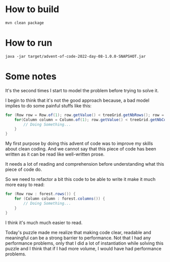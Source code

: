 # How to build

```
mvn clean package
```

# How to run

```
java -jar target/advent-of-code-2022-day-08-1.0.0-SNAPSHOT.jar
```

# Some notes

It's the second times I start to model the problem before trying to solve it.

I begin to think that it's not the good approach because, a bad model implies to do some painful stuffs like this:
```java
for (Row row = Row.of(1); row.getValue() < treeGrid.getNbRows(); row = Row.of(row.getValue()+1)) {
    for(Column column = Column.of(1); row.getValue() < treeGrid.getNbColumns();column = Column.of(column.getValue()+1)) {
        // Doing Something...
    }
}
```
My first purpose by doing this advent of code was to improve my skills about clean coding. And we cannot say that this piece of code has been written as it can be read like well-written prose.

It needs a lot of reading and comprehension before understanding what this piece of code do.

So we need to refactor a bit this code to be able to write it make it much more easy to read:
```java
for (Row row : forest.rows()) {
    for (Column column : forest.columns()) {
        // Doing Something...
    }
}
```
I think it's much much easier to read.


Today's puzzle made me realize that making code clear, readable and meaningful can be a strong barrier to performance. Not that I had any performance problems, only that I did a lot of instantiation while solving this puzzle and I think that if I had more volume, I would have had performance problems.